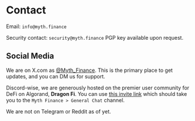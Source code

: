 # Contact

Email: `info@myth.finance`

Security contact: `security@myth.finance` PGP key available upon request.

## Social Media

We are on X.com as [@Myth_Finance](https://x.com/Myth_Finance/). This is the primary place to get updates, and you can DM us for support.

Discord-wise, we are generously hosted on the premier user community for DeFi on Algorand, <strong>Dragon Fi</strong>. You can use [this invite link](https://discord.gg/M95A3TvD) which should take you to the `Myth Finance > General Chat` channel.

We are not on Telegram or Reddit as of yet.
